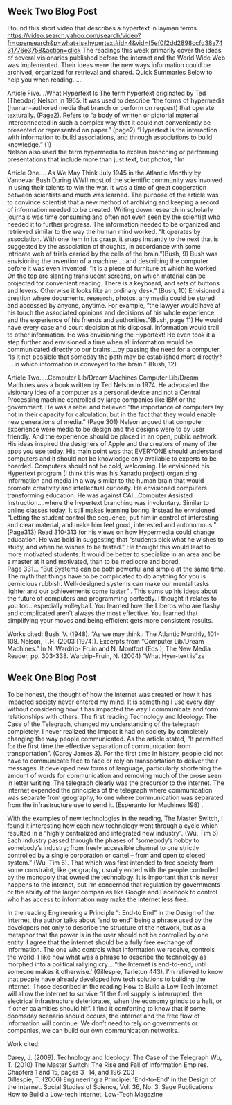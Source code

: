 ## Week Two Blog Post 

I found this short video that describes a hypertext in layman terms. 
https://video.search.yahoo.com/search/video?fr=opensearch&p=what+is+hypertext#id=4&vid=f5ef0f2dd2898ccfd38a7431776e3758&action=click
The readings this week primarily cover the ideas of several visionaries published before the internet and the World Wide Web was implemented.  Their ideas were the new ways information could be archived, organized for retrieval and shared.  Quick Summaries Below to help you when reading……

Article Five….What Hypertext Is
The term hypertext originated by Ted (Theodor) Nelson in 1965. It was used to describe “the forms of hypermedia (human-authored media that branch or perform on request) that operate texturally. (Page2). Refers to “a body of written or pictorial material interconnected in such a complex way that it could not conveniently be presented or represented on paper.” (page2)
 “Hypertext is the interaction with information to build associations, and through associations to build knowledge.” (1)  
Nelson also used the term hypermedia to explain branching or performing presentations that include more than just text, but photos, film

Article One…. As We May Think
	July 1945 in the Atlantic Monthly by Vannevar Bush
During WWII most of the scientific community was involved in using their talents to win the war. It was a time of great cooperation between scientists and much was learned.  The purpose of the article was to convince scientist that a new method of archiving and keeping a record of information needed to be created.  Writing down research in scholarly journals was time consuming and often not even seen by the scientist who needed it to further progress.  The information needed to be organized and retrieved similar to the way the human mind worked.  “It operates by association. With one item in its grasp, it snaps instantly to the next that is suggested by the association of thoughts, in accordance with some intricate web of trials carried by the cells of the brain.”(Bush, 9) Bush was envisioning the invention of a machine…..and describing the computer before it was even invented.  “It is a piece of furniture at which he worked. On the top are slanting translucent screens, on which material can be projected for convenient reading. There is a keyboard, and sets of buttons and levers.  Otherwise it looks like an ordinary desk.” (Bush, 10) Envisioned a creation where documents, research, photos, any media could be stored and accessed by anyone, anytime.  For example, “the lawyer would have at his touch the associated opinions and decisions of his whole experience and the experience of his friends and authorities.”(Bush, page 11)  He would have every case and court decision at his disposal. Information would trail to other information. He was envisioning the Hypertext!  He even took it a step further and envisioned a time when all information would be communicated directly to our brains….by passing the need for a computer. “Is it not possible that someday the path may be established more directly? ….in which information is conveyed to the brain.” (Bush, 12)

Article Two…..Computer Lib/Dream Machines
Computer Lib/Dream Machines was a book written by Ted Nelson in 1974.  He advocated the visionary idea of a computer as a personal device and not a Central Processing machine controlled by large companies like IBM or the government.  He was a rebel and believed “the importance of computers lay not in their capacity for calculation, but in the fact that they would enable new generations of media.” (Page 301) Nelson argued that computer experience were media to be design and the designs were to by user friendly. And the experience should be placed in an open, public network. His ideas inspired the designers of Apple and the creators of many of the apps you use today.  His main point was that EVERYONE should understand computers and it should not be knowledge only available to experts to be hoarded.  Computers should not be cold, welcoming. He envisioned his Hypertext program (I think this was his Xanadu project) organizing information and media in a way similar to the human brain that would promote creativity and intellectual curiosity.  He envisioned computers transforming education.  He was against CAI…Computer Assisted Instruction….where the hypertext branching was involuntary.   Similar to online classes today.  It still makes learning boring.  Instead he envisioned “Letting the student control the sequence, put him in control of interesting and clear material, and make him feel good, interested and autonomous.” (Page313) Read 310-313 for his views on how Hypermedia could change education.  He was bold in suggesting that “students pick what he wishes to study, and when he wishes to be tested.”  He thought this would lead to more motivated students.  It would be better to specialize in an area and be a master at it and motivated, than to be mediocre and bored.  
Page 331… “But Systems can be both powerful and simple at the same time.  The myth that things have to be complicated to do anything for you is pernicious rubbish.  Well-designed systems can make our mental tasks lighter and our achievements come faster” .  This sums up his ideas about the future of computers and programming perfectly.  I thought it relates to you too…especially volleyball.  You learned how the Liberos who are flashy and complicated aren’t always the most effective.  You learned that simplifying your moves and being efficient gets more consistent results.  
 
Works cited: 
Bush, V. (1948). “As we may think.: The Atlantic Monthly, 101-108.
Nelson, T.H. (2003 [1974]). Excerpts from “Computer Lib/Dream Machines.” In N. Wardrip- Fruin and N. Montfort (Eds.), The New Media Reader, pp. 303-338.
Wardrip-Fruin, N. (2004) “What Hyer-text is”zs


## Week One Blog Post 

To be honest, the thought of how the internet was created or how it has impacted society never entered my mind. It is something I use every day without considering how it has impacted the way I communicate and form relationships with others. The first reading Technology and Ideology: The Case of the Telegraph, changed my understanding of the telegraph completely. I never realized the impact it had on society by completely changing the way people communicated. As the article stated, “It permitted for the first time the effective separation of communication from transportation”. (Carey James 3). For the first time in history, people did not have to communicate face to face or rely on transportation to deliver their messages. It developed new forms of language, particularly shortening the amount of words for communication and removing much of the prose seen in letter writing. The telegraph clearly was the precursor to the internet. The internet expanded the principles of the telegraph where communication was separate from geography, to one where communication was separated from the infrastructure use to send it. (Esperanto for Machines 198) .
					
With the examples of new technologies in the reading, The Master Switch, I found it interesting how each new technology went through a cycle which resulted in a “highly centralized and integrated new industry”. (Wu, Tim 6) Each industry passed through the phases of “somebody’s hobby to somebody’s industry; from freely accessible channel to one strictly controlled by a single corporation or cartel – from and open to closed system.” (Wu, Tim 6). That which was first intended to free society from some constraint, like geography, usually ended with the people controlled by the monopoly that owned the technology. It is important that this never happens to the internet, but I’m concerned that regulation by governments or the ability of the larger companies like Google and Facebook to control who has access to information may make the internet less free.
					
In the reading Engineering a Principle “: End-to End” in the Design of the Internet, the author talks about “end to end” being a phrase used by the developers not only to describe the structure of the network, but as a metaphor that the power is in the user should not be controlled by one entity. I agree that the internet should be a fully free exchange of information. The one who controls what information we receive, controls the world. I like how what was a phrase to describe the technology as morphed into a political rallying cry....“the Internet is end-to-end, until someone makes it otherwise.’ (Gillespie, Tarleton 443). I’m relieved to know that people have already developed low tech solutions to building the internet. Those described in the reading How to Build a Low Tech Internet will allow the internet to survive “if the fuel supply is interrupted, the electrical infrastructure deteriorates, when the economy grinds to a halt, or if other calamities should hit”. I find it comforting to know that if some doomsday scenario should occurs, the internet and the free flow of information will continue. We don’t need to rely on governments or companies, we can build our own communication networks. 

Work cited: 

Carey, J. (2009). Technology and Ideology: The Case of the Telegraph
Wu, T. (2010) The Master Switch: The Rise and Fall of Information Empires. Chapters 1 and 15, pages 3 -14, and 196-203	
Gillespie, T. (2006) Engineering a Principle: 'End-to-End' in the Design of the Internet. Social Studies of Science, Vol. 36, No. 3. Sage Publications
How to Build a Low-tech Internet, Low-Tech Magazine


 
 

